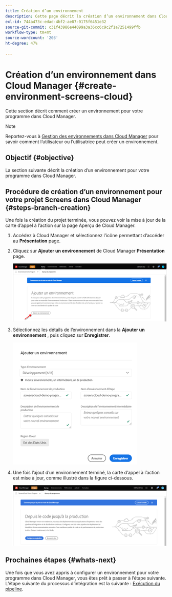 ```yaml
---
title: Création d’un environnement
description: Cette page décrit la création d’un environnement dans Cloud Manager pour Screens as a Cloud Service.
exl-id: 744a473c-edad-4bf2-ae87-0175f6451e32
source-git-commit: c31f43986e44099a3a36cc6c9c2f1a7251499ffb
workflow-type: tm+mt
source-wordcount: '203'
ht-degree: 47%

---
```


# Création d’un environnement dans Cloud Manager {#create-environment-screens-cloud}

Cette section décrit comment créer un environnement pour votre programme dans Cloud Manager.

>[!NOTE]
>Reportez-vous à [Gestion des environnements dans Cloud Manager](https://experienceleague.adobe.com/docs/experience-manager-cloud-service/content/implementing/using-cloud-manager/manage-environments.html?lang=fr) pour savoir comment l’utilisateur ou l’utilisatrice peut créer un environnement.

## Objectif {#objective}

La section suivante décrit la création d’un environnement pour votre programme dans Cloud Manager.

## Procédure de création d’un environnement pour votre projet Screens dans Cloud Manager {#steps-branch-creation}

Une fois la création du projet terminée, vous pouvez voir la mise à jour de la carte d’appel à l’action sur la page Aperçu de Cloud Manager.

1. Accédez à Cloud Manager et sélectionnez l’icône permettant d’accéder au **Présentation** page.

1. Cliquez sur **Ajouter un environnement** de Cloud Manager **Présentation** page.

   ![image](/help/screens-cloud/assets/onboarding/add-environ1.png)

1. Sélectionnez les détails de l’environnement dans la **Ajouter un environnement** , puis cliquez sur **Enregistrer**.

   ![image](/help/screens-cloud/assets/onboarding/add-environ2.png)

1. Une fois l’ajout d’un environnement terminé, la carte d’appel à l’action est mise à jour, comme illustré dans la figure ci-dessous.

   ![image](/help/screens-cloud/assets/onboarding/add-environ3a.png)

## Prochaines étapes {#whats-next}

Une fois que vous avez appris à configurer un environnement pour votre programme dans Cloud Manager, vous êtes prêt à passer à l’étape suivante. L’étape suivante du processus d’intégration est la suivante : [Exécution du pipeline](/help/screens-cloud/onboarding-screens-cloud/running-a-pipeline.md).
